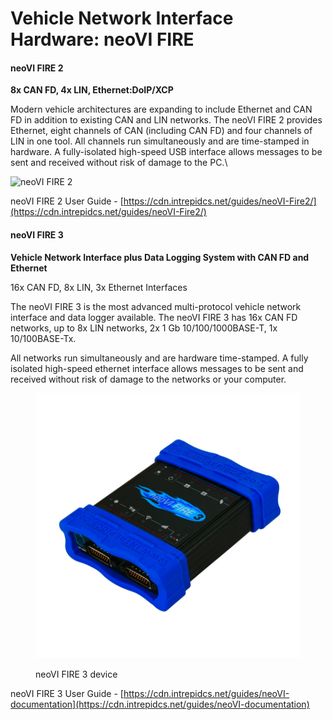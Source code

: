 # Vehicle Network Interface Hardware: neoVI FIRE

#### **neoVI FIRE 2**&#x20;

**8x CAN FD, 4x LIN, Ethernet:DoIP/XCP**

Modern vehicle architectures are expanding to include Ethernet and CAN FD in addition to existing CAN and LIN networks. The neoVI FIRE 2 provides Ethernet, eight channels of CAN (including CAN FD) and four channels of LIN in one tool. All channels run simultaneously and are time-stamped in hardware. A fully-isolated high-speed USB interface allows messages to be sent and received without risk of damage to the PC.\


![neoVI FIRE 2](../../.gitbook/assets/neovifire2\_cover.png)

neoVI FIRE 2 User Guide - [https://cdn.intrepidcs.net/guides/neoVI-Fire2/](https://cdn.intrepidcs.net/guides/neoVI-Fire2/)



#### neoVI FIRE 3

**Vehicle Network Interface plus Data Logging System with CAN FD and Ethernet**

16x CAN FD, 8x LIN, 3x Ethernet Interfaces

The neoVI FIRE 3 is the most advanced multi-protocol vehicle network interface and data logger available. The neoVI FIRE 3 has 16x CAN FD networks, up to 8x LIN networks, 2x 1 Gb 10/100/1000BASE-T, 1x 10/100BASE-Tx.

All networks run simultaneously and are hardware time-stamped. A fully isolated high-speed ethernet interface allows messages to be sent and received without risk of damage to the networks or your computer.



<figure><img src="../../.gitbook/assets/fire3.jpg" alt=""><figcaption><p>neoVI FIRE 3 device</p></figcaption></figure>

neoVI FIRE 3 User Guide - [https://cdn.intrepidcs.net/guides/neoVI-documentation](https://cdn.intrepidcs.net/guides/neoVI-documentation)
